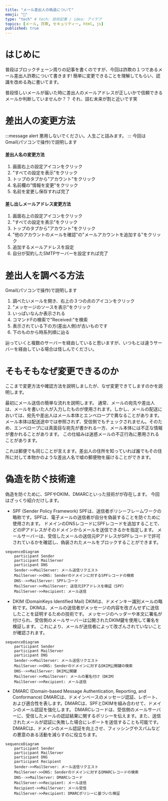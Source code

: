 ```yaml
---
title: "メール差出人の偽造について"
emoji: "📌"
type: "tech" # tech: 技術記事 / idea: アイデア
topics: [メール, 詐欺, セキュリティー, html, js]
published: true
---
```


# はじめに
普段はブロックチェーン周りの記事を書くのですが、今回は詐欺の１つであるメール差出人詐欺について書きます!
簡単に変更できることを理解してもらい、認識を改める為に書いてます。

普段怪しいメールが届いた時に差出人のメールアドレスが正しいかで信頼できるメールか判断していませんか？？
それ、詰む未来が割と近いです笑

# 差出人の変更方法
:::message alert
悪用しないでください。人生ごと詰みます。
:::
今回はGmail(パソコンで操作)で説明します

#### 差出人名の変更方法
1. 画面右上の設定アイコンをクリック
2. "すべての設定を表示"をクリック
3. トップのタブから"アカウント"をクリック
4. 名前欄の"情報を変更"をクリック
5. 名前を変更し保存すれば完了

#### 差し出しメールアドレス変更方法
1. 画面右上の設定アイコンをクリック
2. "すべての設定を表示"をクリック
3. トップのタブから"アカウント"をクリック
4. "他のアカウントのメールを確認"の"メールアカウントを追加する"をクリック
5. 追加するメールアドレスを設定
6. 自分が契約したSMTPサーバーを設定すれば完了

# 差出人を調べる方法
Gmail(パソコンで操作)で説明します
1. 調べたいメールを開き、右上の３つの点のアイコンをクリック
2. "メッセージのソースを表示"をクリック
3. いっぱいなんか表示される
4. コマンドFの検索で"Received:"を検索
5. 表示されている下の方(差出人側)が古いものです
6. 下のものから時系列順に辿る

辿っていくと複数のサーバーを経由していると思いますが、いつもとは違うサーバーを経由している場合は怪しんでください。

# そもそもなぜ変更できるのか
ここまで変更方法や確認方法を説明しましたが、なぜ変更できてしますのかを説明します。

最初にメール送信の簡単な流れを説明します。
通常、メールの宛先や差出人は、メールを書いた人が入力したものが使用されます。しかし、メールの配送においては、宛先や差出人はメール本体とエンベロープで異なることがあります。
メール本体は配送途中では参照されず、受信側でもチェックされません。そのため、エンベロープには真面目な宛先が書かれる一方、メール本体には不正な情報が書かれることがあります。
この仕組みは迷惑メールの不正行為に悪用されることがあります。

これは郵便でも同じことが言えます。差出人の住所を知っていれば誰でもその住所に対して本物かのような差出人名で嘘の郵便物を届けることができます。


# 偽造を防ぐ技術達
偽造を防ぐために、SPFやDKIM、DMARCといった技術がが存在します。
今回はざっくり紹介だけします。
- SPF (Sender Policy Framework)
SPFは、送信者ポリシーフレームワークの略称です。SPFは、電子メールの送信者が自分を偽装することを防ぐために使用されます。
ドメインのDNSレコードにSPFレコードを追加することで、どのIPアドレスがそのドメインからメールを送信できるかを指定します。
メールサーバーは、受信したメールの送信元IPアドレスがSPFレコードで許可されているかを確認し、偽装されたメールをブロックすることができます。
```mermaid
sequenceDiagram
    participant Sender
    participant MailServer
    participant DNS
    Sender->>MailServer: メール送信リクエスト
    MailServer->>DNS: Senderのドメインに対するSPFレコードの検索
    DNS-->>MailServer: SPFレコード
    MailServer->>MailServer: 送信元IPアドレスを検証（SPF）
    MailServer->>Recipient: メール送信
```
- DKIM (DomainKeys Identified Mail)
DKIMは、ドメインキー識別メールの略称です。DKIMは、メールの送信者がメッセージの内容を改ざんせずに送信したことを証明するための技術です。
メッセージのヘッダーや本文に署名が付けられ、受信側のメールサーバーは公開されたDKIM鍵を使用して署名を検証します。
これにより、メールが送信者によって改ざんされていないことが確認されます。
```mermaid
sequenceDiagram
    participant Sender
    participant MailServer
    participant DNS
    Sender->>MailServer: メール送信リクエスト
    MailServer->>DNS: Senderのドメインに対するDKIM公開鍵の検索
    DNS-->>MailServer: DKIM公開鍵
    MailServer->>MailServer: メールの署名付け（DKIM）
    MailServer->>Recipient: メール送信
```
- DMARC (Domain-based Message Authentication, Reporting, and Conformance)
DMARCは、ドメインベースのメッセージ認証、レポート、および適合性を表します。DMARCは、SPFとDKIMを組み合わせて、ドメインのメール認証を強化します。
DMARCレコードは、受信側のメールサーバーに、受信したメールの認証結果に関するポリシーを伝えます。また、送信されたメールが認証に失敗した場合にレポートを送信することも可能です。
DMARCは、ドメインのメール認証を向上させ、フィッシングやスパムなどの悪意のある活動を減らすのに役立ちます。
```mermaid
sequenceDiagram
    participant Sender
    participant MailServer
    participant DNS
    participant Recipient
    Sender->>MailServer: メール送信リクエスト
    MailServer->>DNS: Senderのドメインに対するDMARCレコードの検索
    DNS-->>MailServer: DMARCレコード
    MailServer->>Recipient: メール送信
    Recipient->>MailServer: メール受信
    MailServer->>Recipient: DMARCポリシーに基づいた検証
```